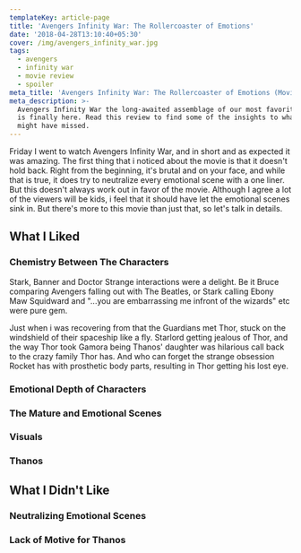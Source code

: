 ```yaml
---
templateKey: article-page
title: 'Avengers Infinity War: The Rollercoaster of Emotions'
date: '2018-04-28T13:10:40+05:30'
cover: /img/avengers_infinity_war.jpg
tags:
  - avengers
  - infinity war
  - movie review
  - spoiler
meta_title: 'Avengers Infinity War: The Rollercoaster of Emotions (Movie Review)'
meta_description: >-
  Avengers Infinity War the long-awaited assemblage of our most favorite heroes,
  is finally here. Read this review to find some of the insights to what you
  might have missed.
---
```

Friday I went to watch Avengers Infinity War, and in short and as expected it was amazing. The first thing that i noticed about the movie is that it doesn't hold back. Right from the beginning, it's brutal and on your face, and while that is true, it does try to neutralize every emotional scene with a one liner. But this doesn't always work out in favor of the movie. Although I agree a lot of the viewers will be kids, i feel that it should have let the emotional scenes sink in. But there's more to this movie than just that, so let's talk in details.

## What I Liked
### Chemistry Between The Characters
Stark, Banner and Doctor Strange interactions were a delight. Be it Bruce comparing Avengers falling out with The Beatles, or Stark calling Ebony Maw Squidward and "...you are embarrassing me infront of the wizards"  etc were pure gem.

Just when i was recovering from that the Guardians met Thor, stuck on the windshield of their spaceship like a fly. Starlord getting jealous of Thor, and the way Thor took Gamora being Thanos' daughter was hilarious call back to the crazy family Thor has. And who can forget the strange obsession Rocket has with prosthetic body parts, resulting in Thor getting his lost eye.
### Emotional Depth of Characters
### The Mature and Emotional Scenes
### Visuals
### Thanos
## What I Didn't Like
### Neutralizing Emotional Scenes
### Lack of Motive for Thanos
